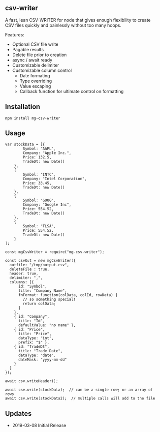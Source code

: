 ## csv-writer

A fast, lean CSV-WRITER for node that gives enough flexibility to create CSV files quickly and painlessly without too many hoops.

Features:

* Optional CSV file write
* Pagable results
* Delete file prior to creation
* async / await ready
* Customizable delimiter
* Customizable column control
  * Date formating
  * Type overriding
  * Value escaping
  * Callback function for ultimate control on formatting

## Installation

```
npm install mg-csv-writer
```

## Usage

```
var stockData = [{
		Symbol: "AAPL",
		Company: "Apple Inc.",
		Price: 132.5,
		TradeDt: new Date()
	},
	{
		Symbol: "INTC",
		Company: "Intel Corporation",
		Price: 33.45,
		TradeDt: new Date()
	},
	{
		Symbol: "GOOG",
		Company: "Google Inc",
		Price: 554.52,
		TradeDt: new Date()
	},
	{
		Symbol: "TLSA",
		Price: 554.52,
		TradeDt: new Date()
	}
];

const mgCsvWriter = require("mg-csv-writer");

const csvOut = new mgCsvWriter({
  outfile: "/tmp/output.csv",
  deleteFile : true,
  header: true,
  delimiter: ",",
  columns: [{
      id: "Symbol",
      title: "Company Name",
      fnFormat: function(colData, colId, rowData) {
        // so something special!
        return colData;
      }
    },
    { id: "Company",
      title: "Id",
      defaultValue: "no name" },
    { id: "Price",
      title: "Price",
      dataType: "int",
      prefix: "$" },
    { id: "TradeDt",
      title: "Trade Date",
      dataType: "date",
      dateMask: "yyyy-mm-dd"
    }
  ]
});

await csv.writeHeader();

await csv.write(stockData);  // can be a single row; or an array of rows
await csv.write(stockData2);  // multiple calls will add to the file
```


## Updates

* 2019-03-08 Initial Release
